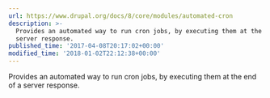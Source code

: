```yaml
---
url: https://www.drupal.org/docs/8/core/modules/automated-cron
description: >-
  Provides an automated way to run cron jobs, by executing them at the end of a
  server response.
published_time: '2017-04-08T20:17:02+00:00'
modified_time: '2018-01-02T22:12:38+00:00'
---
```

Provides an automated way to run cron jobs, by executing them at the end of a server response.